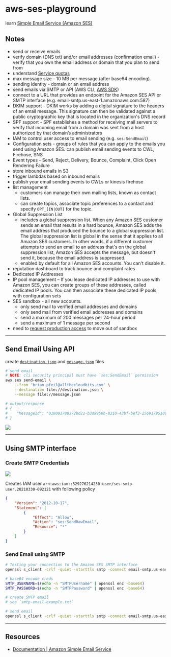 # aws-ses-playground

learn [Simple Email Service (Amazon SES)](https://aws.amazon.com/ses/)

## Notes

* send or receive emails
* verify domain (DNS txt) and/or email addresses (confirmation email) - verify that you own the email address or domain that you plan to send from
* understand [Service quotas](https://docs.aws.amazon.com/ses/latest/DeveloperGuide/quotas.html)
* max message size - 10 MB per message (after base64 encoding).
* sending identity - domain or an email address
* send emails via SMTP or API (AWS CLI, [AWS SDK](https://docs.aws.amazon.com/AWSJavaScriptSDK/latest/AWS/SES.html#sendEmail-property))
* connect to a URL that provides an endpoint for the Amazon SES API or SMTP interface (e.g. email-smtp.us-east-1.amazonaws.com:587)
* DKIM support - DKIM works by adding a digital signature to the headers of an email message. This signature can then be validated against a public cryptographic key that is located in the organization's DNS record
* SPF support - SPF establishes a method for receiving mail servers to verify that incoming email from a domain was sent from a host authorized by that domain’s administrators
* IAM to control user access to email sending (e.g. `ses:SendEmail`)
* Configuration sets - groups of rules that you can apply to the emails you send using Amazon SES.  can publish email sending events to CWL, Firehose, SNS
* Event types - Send, Reject, Delivery, Bounce, Complaint, Click  Open  Rendering Failure
* store inbound emails in S3
* trigger lambdas based on inbound emails
* publish your email sending events to CWLs or kinesis firehose
* list management
    * customers can manage their own mailing lists, known as contact lists.
    * can create topics, associate topic preferences to a contact and specify `OPT_[IN|OUT]` for the topic.
* Global Suppression List
    * includes a global suppression list. When any Amazon SES customer sends an email that results in a hard bounce, Amazon SES adds the email address that produced the bounce to a global suppression list. The global suppression list is global in the sense that it applies to all Amazon SES customers. In other words, if a different customer attempts to send an email to an address that's on the global suppression list, Amazon SES accepts the message, but doesn't send it, because the email address is suppressed.
    * enabled by default for all Amazon SES accounts. You can't disable it.
* reputation dashboard to track bounce and complaint rates
* Dedicated IP Addresses
* IP pool management – If you lease dedicated IP addresses to use with Amazon SES, you can create groups of these addresses, called dedicated IP pools. You can then associate these dedicated IP pools with configuration sets
* SES sandbox - all new accounts.
    * only send mail to verified email addresses and domains
    * only send mail from verified email addresses and domains
    * send a maximum of 200 messages per 24-hour period
    * send a maximum of 1 message per second
* need to [request production access](https://docs.aws.amazon.com/ses/latest/DeveloperGuide/request-production-access.html?icmpid=docs_ses_console) to move out of sandbox

---

## Send Email Using API

create [`destination.json`](destination.json) and [`message.json`](message.json) files

```sh
# send email
# NOTE: cli security principal must have `ses:SendEmail` permission
aws ses send-email \
    --from 'brian.pfeil@allthecloudbits.com' \
    --destination file://destination.json \
    --message file://message.json

# output/response
# {
#    "MessageId": "010001788372bd22-b3d9950b-8310-43bf-bef3-256917951097-000000"
# }
```

![](https://www.evernote.com/l/AAGAskHOcRZEfrW-0s7YxNaLr8juV6o_FZwB/image.png)

---

## Using SMTP interface

### Create SMTP Credentials

![](https://www.evernote.com/l/AAGSNu1zXqpCG5BHQmlu-0ioPQSr1yW5sWYB/image.png)

Creates IAM user `arn:aws:iam::529276214230:user/ses-smtp-user.20210330-092121` with following policy

```json
{
    "Version": "2012-10-17",
    "Statement": [
        {
            "Effect": "Allow",
            "Action": "ses:SendRawEmail",
            "Resource": "*"
        }
    ]
}
```

### Send Email using SMTP

```sh
# Testing your connection to the Amazon SES SMTP interface
openssl s_client -crlf -quiet -starttls smtp -connect email-smtp.us-east-1.amazonaws.com:587

# base64 encode creds
SMTP_USERNAME=$(echo -n "SMTPUsername" | openssl enc -base64)
SMTP_PASSWORD=$(echo -n "SMTPPassword" | openssl enc -base64)

# create SMTP email
# see `smtp-email-example.txt`

# send email
openssl s_client -crlf -quiet -starttls smtp -connect email-smtp.us-east-1.amazonaws.com:587 < smtp-email-example.txt
```

---

## Resources

* [Documentation | Amazon Simple Email Service](https://docs.aws.amazon.com/ses/latest/DeveloperGuide/Welcome.html)
